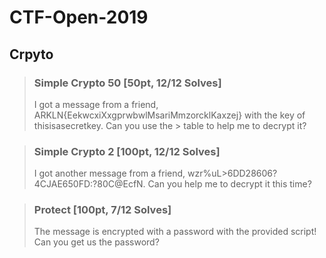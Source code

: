 # CTF-Open-2019


## Crpyto

> ### Simple Crypto 50 [50pt, 12/12 Solves]
> I got a message from a friend, ARKLN{EekwcxiXxgprwbwlMsariMmzorcklKaxzej} with the key of thisisasecretkey. Can you use the > table to help me to decrypt it?

> ### Simple Crypto 2 [100pt, 12/12 Solves]
> I got another message from a friend, wzr%uL>6DD28606?4CJAE650FD:?80C@EcfN. Can you help me to decrypt it this time?

> ### Protect [100pt, 7/12 Solves]
> The message is encrypted with a password with the provided script! Can you get us the password?
